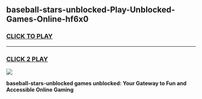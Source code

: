 
## baseball-stars-unblocked-Play-Unblocked-Games-Online-hf6x0
<h3>
<a href="https://premium76.site?title=baseball-stars-unblocked&ref=25A">CLICK TO PLAY</a></h3>
<hr>

<h3>
<a href="https://premium76.site?title=baseball-stars-unblocked&ref=25A">CLICK 2 PLAY</a>
  
</h3>

<a href="https://premium76.site?title=baseball-stars-unblocked&ref=25A"><img src="https://clearcache.store/games.png"></a>


**baseball-stars-unblocked games unblocked: Your Gateway to Fun and Accessible Online Gaming**
